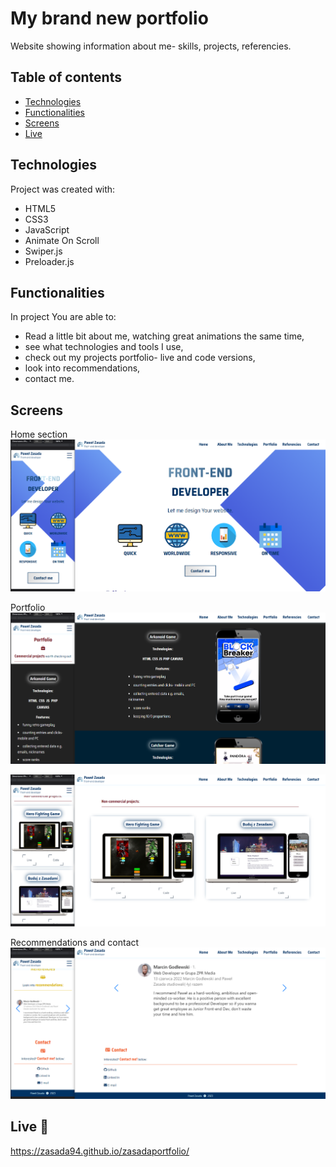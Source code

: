 # My brand new portfolio
Website showing information about me- skills, projects, referencies.

## Table of contents
* [Technologies](#technologies)
* [Functionalities](#functionalities)
* [Screens](#screens)
* [Live](#live-star2)

## Technologies
Project was created with:
* HTML5
* CSS3
* JavaScript
* Animate On Scroll
* Swiper.js
* Preloader.js

## Functionalities
In project You are able to:
* Read a little bit about me, watching great animations the same time,
* see what technologies and tools I use,
* check out my projects portfolio- live and code versions,
* look into recommendations,
* contact me.



## Screens  
Home section
![Screenshot](./images/screenshots/1.png)

Portfolio
![Screenshot](./images/screenshots/2.png)

![Screenshot](./images/screenshots/3.png)

Recommendations and contact
![Screenshot](./images/screenshots/4.png)

## Live :star2:
https://zasada94.github.io/zasadaportfolio/
